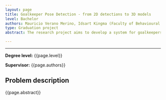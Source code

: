 ```yaml
---
layout: page
title: Goalkeeper Pose Detection - from 2D detections to 3D models
level: Bachelor
authors: Mauricio Verano Merino, Idsart Kingma (Faculty of Behavioural and Movement Sciences)
type: Graduation project
abstract: The research project aims to develop a system for goalkeepers that transforms 2D key point detections from video footage into accurate 3D representations. Using computer vision techniques, the system will detect key points on the goalkeeper's body (such as joints, limbs, and hands) from multiple camera angles or a monocular setup. These 2D key points will then be used to reconstruct a 3D model of the goalkeeper's posture and movements in real-time. The project seeks to improve goalkeeper training by providing precise, in-depth analysis of their positioning, reactions, and decision-making during matches and drills. This could also enhance biomechanical feedback and inform advanced motion prediction models.

---
```


---
**Degree level:** {{page.level}}

**Supervisor:** {{page.authors}}


## Problem description

{{page.abstract}}


